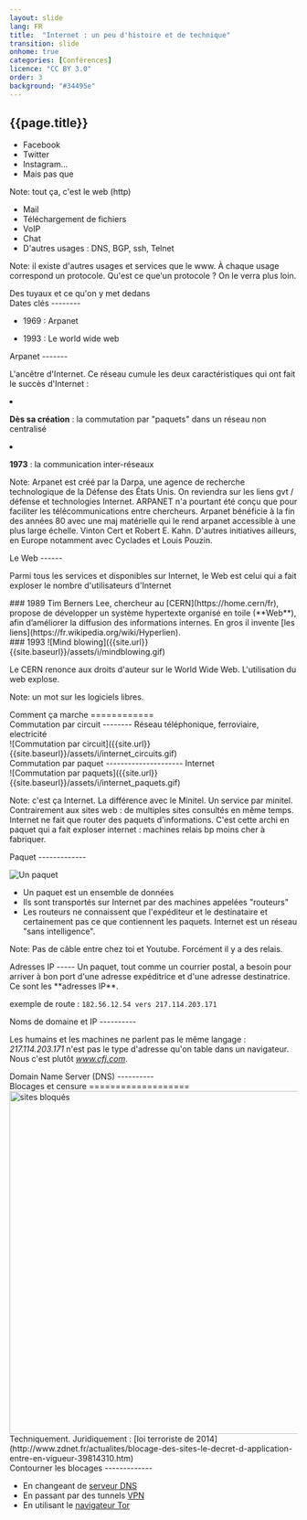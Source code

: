 ```yaml
---
layout: slide
lang: FR
title:  "Internet : un peu d'histoire et de technique"
transition: slide
onhome: true
categories: [Conférences]
licence: "CC BY 3.0"
order: 3
background: "#34495e"
---
```


<section data-background="{{page.background}}">
    <h1>{{page.title}}</h1>    
</section>

<section data-background="{{page.background}}">

<section data-markdown data-background="{{page.background}}">

  * Facebook
  * Twitter
  * Instagram... 
  * Mais pas que

Note: tout ça, c'est le web (http)
</section>

<section data-markdown data-background="{{page.background}}">

  * Mail 
  * Téléchargement de fichiers
  * VoIP
  * Chat
  * D'autres usages : DNS, BGP,  ssh, Telnet

Note: il existe d'autres usages et services que le www. À chaque usage correspond un protocole. Qu'est ce que'un protocole ? On le verra plus loin.
</section>

  <section data-markdown data-background="{{site.url}}{{site.baseurl}}/assets/i/internet_nature.jpg">
      Des tuyaux et ce qu'on y met dedans
  </section>

  <section data-markdown data-background="{{page.background}}">
  Dates clés
  --------

* 1969 : Arpanet
* 1993 : Le world wide web
    
  </section>

  <section data-markdown data-background="{{page.background}}">
  Arpanet 
  -------

  L'ancêtre d'Internet. Ce réseau cumule les deux caractéristiques qui ont fait le succès d'Internet :
  </section>

  <section data-markdown data-background="{{page.background}}">
  
* **Dès sa création** : la commutation par "paquets" dans un réseau non centralisé
* **1973** : la communication inter-réseaux

Note: Arpanet est créé par la Darpa, une agence de recherche technologique de  la Défense des États Unis. On reviendra sur les liens gvt / défense et technologies Internet. ARPANET n'a pourtant été conçu que pour faciliter les télécommunications entre chercheurs. Arpanet bénéficie à la fin des années 80 avec une maj matérielle qui le rend arpanet accessible à une plus large échelle. Vinton Cert et Robert E. Kahn. D'autres initiatives ailleurs, en Europe notamment avec Cyclades et Louis Pouzin. 
  </section>

  <section data-markdown data-background="{{page.background}}">
  Le Web
  ------

  Parmi tous les services et disponibles sur Internet, le Web est celui qui a fait exploser le nombre d'utilisateurs d'Internet
  </section>

  <section data-markdown data-background="{{page.background}}">
  ### 1989
  Tim Berners Lee, chercheur au [CERN](https://home.cern/fr), propose de développer un système hypertexte organisé en toile (**Web**), afin d’améliorer la diffusion des informations internes. En gros il invente [les liens](https://fr.wikipedia.org/wiki/Hyperlien).
  </section>

  <section data-markdown data-background="{{site.url}}{{site.baseurl}}/assets/i/mindblowing.gif">
  ### 1993
  ![Mind blowing]({{site.url}}{{site.baseurl}}/assets/i/mindblowing.gif)

  Le CERN renonce aux droits d'auteur sur le  World Wide Web. L'utilisation du web explose.

  Note: un mot sur les logiciels libres.
  </section>
</section>

<section data-background="{{page.background}}">
  <section data-markdown data-background="{{site.url}}{{site.baseurl}}/assets/i/doc.gif">
  Comment ça marche
  ============

  </section>

  <section data-markdown data-background="{{page.background}}">
  Commutation par circuit
  --------
  Réseau téléphonique, ferroviaire, electricité
  </section>

  <section data-markdown data-background="{{page.background}}">
  ![Commutation par circuit]({{site.url}}{{site.baseurl}}/assets/i/internet_circuits.gif)
  </section>

  <section data-markdown data-background="{{page.background}}">
  Commutation par paquet
  ---------------------
  Internet
  </section>

  <section data-markdown data-background="{{page.background}}">
  ![Commutation par paquets]({{site.url}}{{site.baseurl}}/assets/i/internet_paquets.gif)

Note: c'est ça Internet. La différence avec le Minitel. Un service par minitel. Contrairement aux sites web : de multiples sites consultés en même temps. Internet ne fait que router des paquets d'informations. C'est cette archi en paquet qui a fait exploser internet : machines relais bp moins cher à fabriquer.
  </section>

  <section data-markdown data-background="{{page.background}}">
  Paquet
  -------------

  ![Un paquet]({{site.url}}{{site.baseurl}}/assets/i/internet_IP-paq.jpg)
  </section>

  <section data-markdown data-background="{{page.background}}">
  
  * Un paquet est un ensemble de données
  * Ils sont transportés sur Internet par des machines appelées "routeurs"
  * Les routeurs ne connaissent que l'expéditeur et le destinataire et certainement pas ce que contiennent les paquets. Internet est un réseau "sans intelligence".

Note: Pas de câble entre chez toi et Youtube. Forcément il y a des relais.
  </section>

  <section data-markdown data-background="{{page.background}}">
  Adresses IP
  -----
  Un paquet, tout comme un courrier postal, a besoin pour arriver à bon port d'une adresse expéditrice et d'une adresse destinatrice. Ce sont les **adresses IP**.

  exemple de route : `182.56.12.54 vers 217.114.203.171`
  </section>

  <section data-markdown data-background="{{page.background}}">
  Noms de domaine et IP
  ----------

  Les humains et les machines ne parlent pas le même langage&nbsp;: *217.114.203.171* n'est pas le type d'adresse qu'on table dans un navigateur. Nous c'est plutôt *www.cfj.com*. 
  </section>

  <section data-markdown data-background="{{site.url}}{{site.baseurl}}/assets/i/internet_annuaire.jpg">
  Domain Name Server (DNS)
  ----------
  </section>
</section>

<section data-background="{{page.background}}">
  <section data-markdown data-background="{{page.background}}">
  Blocages et censure
  ===================
  </section>
  
  <section data-background="{{page.background}}">
    <img src="{{site.url}}{{site.baseurl}}/assets/i/internet_sitebloque.png" alt="sites bloqués" height="600">
    <aside  class="notes">Techniquement. Juridiquement : [loi terroriste de 2014](http://www.zdnet.fr/actualites/blocage-des-sites-le-decret-d-application-entre-en-vigueur-39814310.htm)</aside>
  </section>

  <section data-markdown data-background="{{page.background}}">
  Contourner les blocages
  -------------

* En changeant de [serveur DNS](http://forums.cnetfrance.fr/topic/158796-comment-changer-ses-dns-manuellement-windows-mac-ios-android/)
* En passant par des tunnels [VPN](https://nothing2hide.org/wiki/doku.php?id=protectionnumerique:vpn)
* En utilisant le [navigateur Tor](http://torproject.org)
  </section>
</section>

